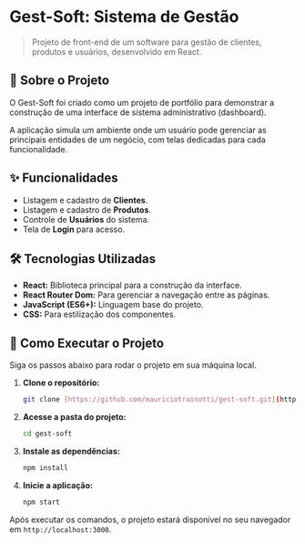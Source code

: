 # Gest-Soft: Sistema de Gestão

> Projeto de front-end de um software para gestão de clientes, produtos e usuários, desenvolvido em React.

## 📄 Sobre o Projeto

O Gest-Soft foi criado como um projeto de portfólio para demonstrar a construção de uma interface de sistema administrativo (dashboard).

A aplicação simula um ambiente onde um usuário pode gerenciar as principais entidades de um negócio, com telas dedicadas para cada funcionalidade.

## ✨ Funcionalidades

-   Listagem e cadastro de **Clientes**.
-   Listagem e cadastro de **Produtos**.
-   Controle de **Usuários** do sistema.
-   Tela de **Login** para acesso.

## 🛠️ Tecnologias Utilizadas

-   **React:** Biblioteca principal para a construção da interface.
-   **React Router Dom:** Para gerenciar a navegação entre as páginas.
-   **JavaScript (ES6+):** Linguagem base do projeto.
-   **CSS:** Para estilização dos componentes.

## 🚀 Como Executar o Projeto

Siga os passos abaixo para rodar o projeto em sua máquina local.

1.  **Clone o repositório:**
    ```bash
    git clone [https://github.com/mauriciotrainotti/gest-soft.git](https://github.com/mauriciotrainotti/gest-soft.git)
    ```

2.  **Acesse a pasta do projeto:**
    ```bash
    cd gest-soft
    ```

3.  **Instale as dependências:**
    ```bash
    npm install
    ```

4.  **Inicie a aplicação:**
    ```bash
    npm start
    ```

Após executar os comandos, o projeto estará disponível no seu navegador em `http://localhost:3000`.
